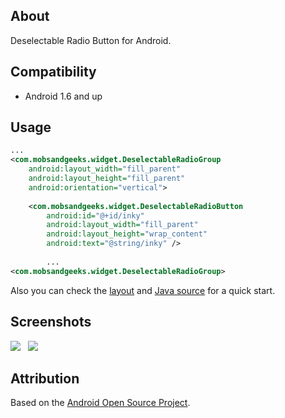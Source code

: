 About
-----

Deselectable Radio Button for Android.

Compatibility
-------------

  - Android 1.6 and up

Usage
-----
```xml
...
<com.mobsandgeeks.widget.DeselectableRadioGroup
    android:layout_width="fill_parent"
    android:layout_height="fill_parent"
    android:orientation="vertical">
        
    <com.mobsandgeeks.widget.DeselectableRadioButton
        android:id="@+id/inky"
        android:layout_width="fill_parent"
        android:layout_height="wrap_content"
        android:text="@string/inky" />
            
        ...
<com.mobsandgeeks.widget.DeselectableRadioGroup>
```
Also you can check the [layout][layout-link] and [Java source][java-source] for a quick start.

Screenshots
-------------------
<img src="https://dl.dropbox.com/u/18586857/open-source/screenshots/drb-ss1.png"> &nbsp; <img src="https://dl.dropbox.com/u/18586857/open-source/screenshots/drb-ss2.png">

Attribution
-----------
Based on the [Android Open Source Project][android-project].

  [layout-link]: https://github.com/ragunathjawahar/deselectable-radio-button/blob/master/res/layout/demo.xml
  [java-source]: https://github.com/ragunathjawahar/deselectable-radio-button/blob/master/src/com/mobsandgeeks/widget/demo/DemoActivity.java
  [android-project]: http://source.android.com/
  

